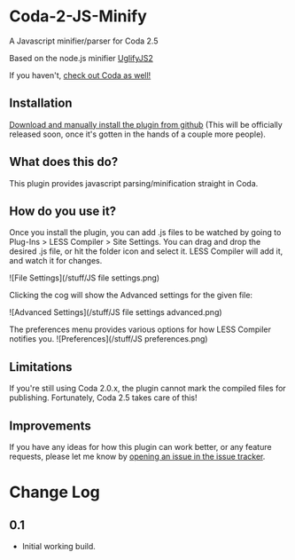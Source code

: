 Coda-2-JS-Minify
====================

A Javascript minifier/parser for Coda 2.5

Based on the node.js minifier [UglifyJS2](https://github.com/mishoo/UglifyJS2)

If you haven't, [check out Coda as well!](http://panic.com/coda/)

Installation
------------
[Download and manually install the plugin from github](https://github.com/mjvotaw/Coda-2-JS-Minify/raw/master/JSMinify.codaplugin.zip)
(This will be officially released soon, once it's gotten in the hands of a couple more people).

What does this do?
------------------
This plugin provides javascript parsing/minification straight in Coda.


How do you use it?
------------------
Once you install the plugin, you can add .js files to be watched by going to Plug-Ins > LESS Compiler > Site Settings.
You can drag and drop the desired .js file, or hit the folder icon and select it. LESS Compiler will add it, and watch it for changes.

![File Settings](/stuff/JS file settings.png)

Clicking the cog will show the Advanced settings for the given file:

![Advanced Settings](/stuff/JS file settings advanced.png)

The preferences menu provides various options for how LESS Compiler notifies you.
![Preferences](/stuff/JS preferences.png)

Limitations
-----------
If you're still using Coda 2.0.x, the plugin cannot mark the compiled files for publishing. Fortunately, Coda 2.5 takes care of this!

Improvements
------------
If you have any ideas for how this plugin can work better, or any feature requests, please let me know by [opening an issue in the issue tracker](https://github.com/mjvotaw/Coda-2-JS-Minify/issues/new).


Change Log
==========

0.1
---
- Initial working build.
